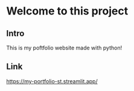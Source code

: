 # Welcome to this project
## Intro
This is my poftfolio website made with python!
## Link
https://my-portfolio-st.streamlit.app/